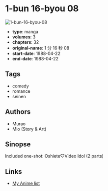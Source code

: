 # 1-bun 16-byou 08

![1-bun-16-byou-08](https://cdn.myanimelist.net/images/manga/2/179521.jpg)

-   **type**: manga
-   **volumes**: 3
-   **chapters**: 32
-   **original-name**: 1 分 16 秒 08
-   **start-date**: 1988-04-22
-   **end-date**: 1988-04-22

## Tags

-   comedy
-   romance
-   seinen

## Authors

-   Murao
-   Mio (Story & Art)

## Sinopse

Included one-shot:
Oshiete♡Video Idol (2 parts)

## Links

-   [My Anime list](https://myanimelist.net/manga/94568/1-bun_16-byou_08)
